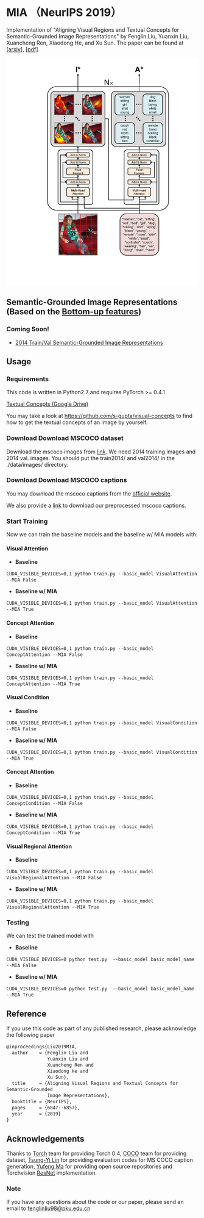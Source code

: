 # MIA （NeurIPS 2019）
Implementation of "Aligning Visual Regions and Textual Concepts for Semantic-Grounded Image Representations" by Fenglin Liu, Yuanxin Liu, Xuancheng Ren, Xiaodong He, and Xu Sun. The paper can be found at [[arxiv]](https://arxiv.org/abs/1905.06139),  [[pdf]](https://papers.nips.cc/paper/8909-aligning-visual-regions-and-textual-concepts-for-semantic-grounded-image-representations.pdf).

![Image text](https://github.com/fenglinliu98/MIA/blob/master/model.png)

## Semantic-Grounded Image Representations (Based on the  [Bottom-up features](https://github.com/peteanderson80/bottom-up-attention))
###  Coming Soon!
*  [2014 Train/Val Semantic-Grounded Image Representations](https://github.com/fenglinliu98/MIA)


## Usage

### Requirements
This code is written in Python2.7 and requires PyTorch >= 0.4.1

 [Textual Concepts (Google Drive)](https://drive.google.com/open?id=1jpSZbLXD1Ev3OC2t_NFFvxYo40UcnV7Q)
 
You may take a look at https://github.com/s-gupta/visual-concepts to find how to get the textual concepts of an image by yourself.

### Download Download MSCOCO dataset
Download the mscoco images from  [link](http://mscoco.org/dataset/#download). We need 2014 training images and 2014 val. images. You should put the train2014/ and val2014/ in the ./data/images/ directory.

### Download Download MSCOCO captions
You may download the mscoco captions from the [official website](http://mscoco.org/dataset/#download).

We also provide a [link](https://github.com/fenglinliu98/MIA) to download our preprocessed mscoco captions.

### Start Training
Now we can train the baseline models and the baseline w/ MIA models with: 

#### Visual Attention
* **Baseline**
```
CUDA_VISIBLE_DEVICES=0,1 python train.py --basic_model VisualAttention --MIA False
```
* **Baseline w/ MIA**
```
CUDA_VISIBLE_DEVICES=0,1 python train.py --basic_model VisualAttention --MIA True
```

#### Concept Attention
* **Baseline**
```
CUDA_VISIBLE_DEVICES=0,1 python train.py --basic_model ConceptAttention --MIA False
```
* **Baseline w/ MIA**
```
CUDA_VISIBLE_DEVICES=0,1 python train.py --basic_model ConceptAttention --MIA True
```

#### Visual Condition
* **Baseline**
```
CUDA_VISIBLE_DEVICES=0,1 python train.py --basic_model VisualCondition --MIA False
```
* **Baseline w/ MIA**
```
CUDA_VISIBLE_DEVICES=0,1 python train.py --basic_model VisualCondition --MIA True
```

#### Concept Attention
* **Baseline**
```
CUDA_VISIBLE_DEVICES=0,1 python train.py --basic_model ConceptCondition --MIA False
```
* **Baseline w/ MIA**
```
CUDA_VISIBLE_DEVICES=0,1 python train.py --basic_model ConceptCondition --MIA True
```

#### Visual Regional Attention
* **Baseline**
```
CUDA_VISIBLE_DEVICES=0,1 python train.py --basic_model VisualRegionalAttention --MIA False
```
* **Baseline w/ MIA**
```
CUDA_VISIBLE_DEVICES=0,1 python train.py --basic_model VisualRegionalAttention --MIA True
```

### Testing
We can test the trained model with 
* **Baseline**
```
CUDA_VISIBLE_DEVICES=0 python test.py  --basic_model basic_model_name --MIA False
```
* **Baseline w/ MIA**
```
CUDA_VISIBLE_DEVICES=0 python test.py  --basic_model basic_model_name --MIA True
```

## Reference
If you use this code as part of any published research, please acknowledge the following paper
```
@inproceedings{Liu2019MIA,
  author    = {Fenglin Liu and
               Yuanxin Liu and
               Xuancheng Ren and
               Xiaodong He and
               Xu Sun},
  title     = {Aligning Visual Regions and Textual Concepts for Semantic-Grounded
               Image Representations},
  booktitle = {NeurIPS},
  pages     = {6847--6857},
  year      = {2019}
}
```

## Acknowledgements

Thanks to [Torch](http://torch.ch/) team for providing Torch 0.4, [COCO](http://cocodataset.org/) team for providing dataset, [Tsung-Yi Lin](https://github.com/tylin/coco-caption) for providing evaluation codes for MS COCO caption generation, [Yufeng Ma](https://github.com/yufengm) for providing open source repositories and Torchvision [ResNet](https://github.com/pytorch/vision) implementation. 

### Note
If you have any questions about the code or our paper, please send an email to fenglinliu98@pku.edu.cn



